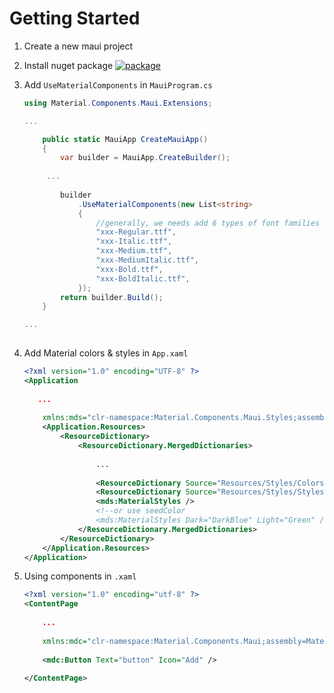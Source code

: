 # Getting Started



1. Create a new maui project

   

2. Install nuget package    [![package](https://img.shields.io/nuget/vpre/Material.Components.Maui?style=for-the-badge)](https://www.nuget.org/packages/Material.Components.Maui) 

   

3. Add `UseMaterialComponents` in `MauiProgram.cs`

   ```c#
   using Material.Components.Maui.Extensions;
   
   ...
   
       public static MauiApp CreateMauiApp()
       {
           var builder = MauiApp.CreateBuilder();
       
       	...
               
           builder
               .UseMaterialComponents(new List<string>
               {
                   //generally, we needs add 6 types of font families
                   "xxx-Regular.ttf",
                   "xxx-Italic.ttf",
                   "xxx-Medium.ttf",
                   "xxx-MediumItalic.ttf",
                   "xxx-Bold.ttf",
                   "xxx-BoldItalic.ttf",
               });
           return builder.Build();
       }
   
   ...
       
   ```

   

4. Add Material colors & styles in `App.xaml`
   ```xml
   <?xml version="1.0" encoding="UTF-8" ?>
   <Application
                
      ...
                
       xmlns:mds="clr-namespace:Material.Components.Maui.Styles;assembly=Material.Components.Maui">
       <Application.Resources>
           <ResourceDictionary>
               <ResourceDictionary.MergedDictionaries>
                   
                   ...
                   
                   <ResourceDictionary Source="Resources/Styles/Colors.xaml" />
                   <ResourceDictionary Source="Resources/Styles/Styles.xaml" />
                   <mds:MaterialStyles />
                   <!--or use seedColor
                   <mds:MaterialStyles Dark="DarkBlue" Light="Green" />-->
               </ResourceDictionary.MergedDictionaries>
           </ResourceDictionary>
       </Application.Resources>
   </Application>
   ```

   

5. Using components in `.xaml`

   ```xml
   <?xml version="1.0" encoding="utf-8" ?>
   <ContentPage
       
       ...
                
       xmlns:mdc="clr-namespace:Material.Components.Maui;assembly=Material.Components.Maui">
       
       <mdc:Button Text="button" Icon="Add" />
       
   </ContentPage>
   ```
